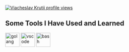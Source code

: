 [![Viacheslav Krutii profile views](https://u8views.com/api/v1/github/profiles/141836083/views/day-week-month-total-count.svg)](https://u8views.com/github/ViacheslavKrutii)
<h2>Some Tools I Have Used and Learned</h2>
<p align="left">
<img src="https://cdn.jsdelivr.net/gh/devicons/devicon/icons/go/go-original-wordmark.svg" alt="golang" width="45" height="45"/>
<img src="https://cdn.jsdelivr.net/gh/devicons/devicon/icons/vscode/vscode-original.svg" alt="vscode" width="45" height="45"/>
<img src="https://cdn.jsdelivr.net/gh/devicons/devicon/icons/bash/bash-original.svg" alt="bash" width="45" height="45"/>
</p>
